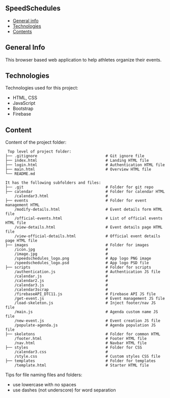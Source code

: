 ## SpeedSchedules

* [General info](#general-info)
* [Technologies](#technologies)
* [Contents](#content)

## General Info
This browser based web application to help athletes organize their events.
	
## Technologies
Technologies used for this project:
* HTML, CSS
* JavaScript
* Bootstrap 
* Firebase
	
## Content
Content of the project folder:

```
 Top level of project folder: 
├── .gitignore                              # Git ignore file
├── index.html                              # Landing HTML file
├── login.html                              # Authentication HTML file
├── main.html                               # Overview HTML file
└── README.md

It has the following subfolders and files:
├── .git                                    # Folder for git repo
├── calendar                                # Folder for calendar HTML
    /calendar3.html                         # 
├── events                                  # Folder for event management HTML
    /modify-details.html                    # Event details form HTML file
    /official-events.html                   # List of official events HTML file
    /view-details.html                      # Event details page HTML file
    /view-official-details.html             # Official event details page HTML file
├── images                                  # Folder for images
    /icon.jpg                               # 
    /image.jpg                              # 
    /speedschedules_logo.png                # App logo PNG image
    /speedschedules_logo.psd                # App logo PSD file
├── scripts                                 # Folder for scripts
    /authentication.js                      # Authentication JS file
    /calendar.js                            # 
    /calendar2.js                           # 
    /calendar3.js                           # 
    /calendar3scrap                         # 
    /firebaseAPI_DTC11.js                   # Firebase API JS file
    /get-event.js                           # Event management JS file
    /load-skeleton.js                       # Inject footer/nav JS file
    /main.js                                # Agenda custom name JS file
    /new-event.js                           # Event creation JS file
    /populate-agenda.js                     # Agenda population JS file
├── skeletons                               # Folder for common HTML
    /footer.html                            # Footer HTML file
    /nav.html                               # Navbar HTML file
├── styles                                  # Folder for CSS
    /calendar3.css                          #
    /style.css                              # Custom styles CSS file
├── templates                               # Folder for templates
    /template.html                          # Starter HTML file
```

Tips for file naming files and folders:
* use lowercase with no spaces
* use dashes (not underscore) for word separation

